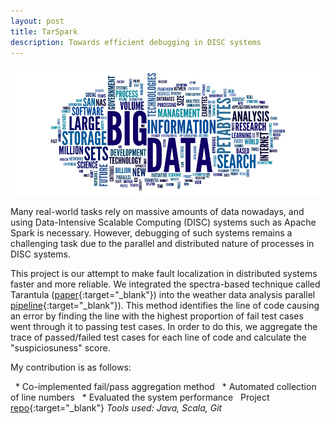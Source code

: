 ```yaml
---
layout: post
title: TarSpark
description: Towards efficient debugging in DISC systems
---
```


![Big Data wordcloud](/assets/images/bigdata4.png)

Many real-world tasks rely on massive amounts of data nowadays, and using Data-Intensive Scalable Computing (DISC) systems such as Apache Spark is necessary. However, debugging of such systems remains a challenging task due to the parallel and distributed nature of processes in DISC systems.

This project is our attempt to make fault localization in distributed systems faster and more reliable. We integrated the spectra-based technique called Tarantula ([paper](https://dl.acm.org/doi/10.1145/1101908.1101949){:target="_blank"}) into the weather data analysis parallel [pipeline](https://github.com/maligulzar/bigdebug/tree/titian-bigsift/examples/src/main/scala/org/apache/spark/examples/bigsift/benchmarks/weather){:target="_blank"}). This method identifies the line of code causing an error by finding the line with the highest proportion of fail test cases went through it to passing test cases. In order to do this, we aggregate the trace of passed/failed test cases for each line of code and calculate the "suspiciosuness" score.

My contribution is as follows:

  * Co-implemented fail/pass aggregation method
  * Automated collection of line numbers
  * Evaluated the system performance
  
Project [repo](https://github.com/brendanmolin/TarSpark){:target="_blank"}
*Tools used: Java, Scala, Git*